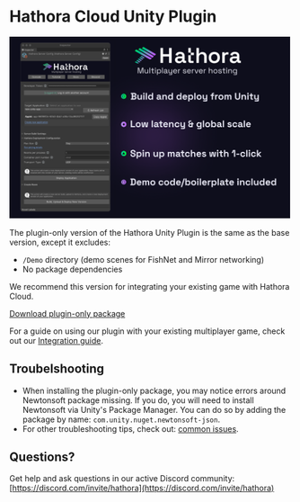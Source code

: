 # Hathora Cloud Unity Plugin

<img src="../../images/hathora_unity_plugin.png" width="500" />

The plugin-only version of the Hathora Unity Plugin is the same as the base version, except it excludes:
- `/Demo` directory (demo scenes for FishNet and Mirror networking)
- No package dependencies

We recommend this version for integrating your existing game with Hathora Cloud.

[Download plugin-only package](https://raw.githubusercontent.com/hathora/unity-plugin/main/UnityPackage/plugin-only/Hathora_Cloud_Unity_pluginonly_latest.unitypackage)

For a guide on using our plugin with your existing multiplayer game, check out our [Integration guide](https://hathora.dev/docs/engines/unity/integration-guide).

## Troubelshooting

- When installing the plugin-only package, you may notice errors around Newtonsoft package missing. If you do, you will need to install Newtonsoft via Unity's Package Manager. You can do so by adding the package by name: `com.unity.nuget.newtonsoft-json`.
- For other troubleshooting tips, check out: [common issues](https://hathora.dev/docs/engines/unity/beginners-tutorial#troubleshooting).

## Questions?

Get help and ask questions in our active Discord community:
[https://discord.com/invite/hathora](https://discord.com/invite/hathora)
